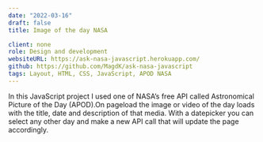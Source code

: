 ```yaml
---
date: "2022-03-16"
draft: false
title: Image of the day NASA

client: none
role: Design and development
websiteURL: https://ask-nasa-javascript.herokuapp.com/
github: https://github.com/MagdK/ask-nasa-javascript
tags: Layout, HTML, CSS, JavaScript, APOD NASA
---
```


In this JavaScript project I used one of NASA’s free API called Astronomical Picture of the Day (APOD).On pageload the image or video of the day loads with the title, date and description of that media. With a datepicker you can select any other day and make a new API call that will update the page accordingly.
